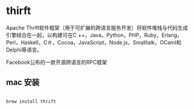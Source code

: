 # thirft

Apache Thrift软件框架（用于可扩展的跨语言服务开发）将软件堆栈与代码生成引擎结合在一起，以构建可在C ++，Java，Python，PHP，Ruby，Erlang，Perl，Haskell，C＃，Cocoa，JavaScript，Node.js，Smalltalk，OCaml和Delphi等语言。

Facebook公布的一款开源跨语言的RPC框架

## mac 安装

```shell

brew install thrift


```
